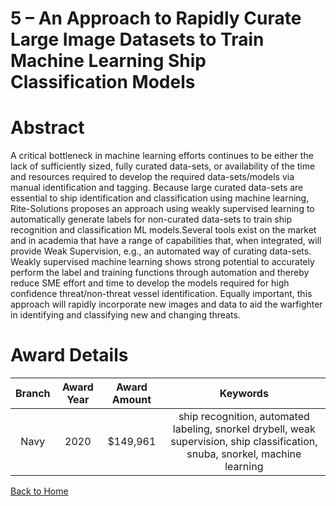 
5 – An Approach to Rapidly Curate Large Image Datasets to Train Machine Learning Ship Classification Models
===========================================================================================================

# Abstract


A critical bottleneck in machine learning efforts continues to be either the lack of sufficiently sized, fully curated data-sets, or availability of the time and resources required to develop the required data-sets/models via manual identification and tagging. Because large curated data-sets are essential to ship identification and classification using machine learning, Rite-Solutions proposes an approach using weakly supervised learning to automatically generate labels for non-curated data-sets to train ship recognition and classification ML models.Several tools exist on the market and in academia that have a range of capabilities that, when integrated, will provide Weak Supervision, e.g., an automated way of curating data-sets. Weakly supervised machine learning shows strong potential to accurately perform the label and training functions through automation and thereby reduce SME effort and time to develop the models required for high confidence threat/non-threat vessel identification. Equally important, this approach will rapidly incorporate new images and data to aid the warfighter in identifying and classifying new and changing threats.  

# Award Details

|Branch|Award Year|Award Amount|Keywords|
| :---: | :---: | :---: | :---: |
|Navy|2020|$149,961|ship recognition, automated labeling, snorkel drybell, weak supervision, ship classification, snuba, snorkel, machine learning|
  
  


[Back to Home](https://github.com/chrischow/dod_sbir_awards/JH/#2121)